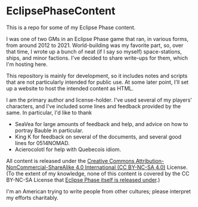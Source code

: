 # EclipsePhaseContent

This is a repo for some of my Eclipse Phase content.

I was one of two GMs in an Eclipse Phase game that ran, in various forms, from around 2012 to 2021.
World-building was my favorite part, so, over that time, I wrote up a bunch of neat (if I say so myself) space-stations, ships, and minor factions.
I've decided to share write-ups for them, which I'm hosting here.

This repository is mainly for development, so it includes notes and scripts that are not particularly intended for public use.
At some later point, I'll set up a website to host the intended content as HTML.

I am the primary author and license-holder.
I've used several of my players' characters, and I've included some lines and feedback provided by the same.
In particular, I'd like to thank

- SeaVea for large amounts of feedback and help, and advice on how to portray Bauble in particular.
- King K for feedback on several of the documents, and several good lines for 0514NOMAD.
- Acierocolotl for help with Quebecois idiom.

All content is released under the [Creative Commons Attribution-NonCommercial-ShareAlike 4.0 International (CC BY-NC-SA 4.0)](https://creativecommons.org/licenses/by-nc-sa/4.0/) License.
(To the extent of my knowledge, none of this content is covered by the CC BY-NC-SA License that [Eclipse Phase itself is released under](https://www.eclipsephase.com/cclicense/).)

I'm an American trying to write people from other cultures; please interpret my efforts charitably.